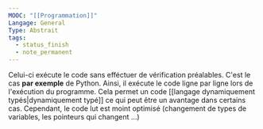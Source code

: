 ```yaml
---
MOOC: "[[Programmation]]"
Langage: General
Type: Abstrait
tags:
  - status_finish
  - note_permanent
---
```

Celui-ci exécute le code sans efféctuer de vérification préalables. C'est le cas **par exemple** de Python. Ainsi, il exécute le code ligne par ligne lors de l'exécution du programme. Cela permet un code [[langage dynamiquement typés|dynamiquement typé]] ce qui peut être un avantage dans certains cas. Cependant, le code lut est moint optimisé (changement de types de variables, les pointeurs qui changent ...)
